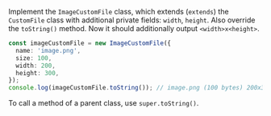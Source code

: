 
Implement the `ImageCustomFile` class, which extends (`extends`) the `CustomFile` class with additional private fields: `width`, `height`. Also override the `toString()` method. Now it should additionally output `<width>x<height>`.

```typescript
const imageCustomFile = new ImageCustomFile({
  name: 'image.png',
  size: 100,
  width: 200,
  height: 300,
});
console.log(imageCustomFile.toString()); // image.png (100 bytes) 200x300
```

To call a method of a parent class, use `super.toString()`.
